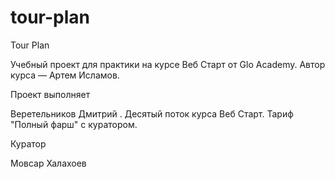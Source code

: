 # tour-plan

Tour Plan

Учебный проект для практики на курсе Веб Старт от Glo Academy. Автор курса — Артем Исламов.





Проект выполняет

Веретельников Дмитрий . Десятый поток курса Веб Старт. Тариф "Полный фарш" с куратором.





Куратор

Мовсар Халахоев